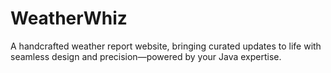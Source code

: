 # WeatherWhiz
A handcrafted weather report website, bringing curated updates to life with seamless design and precision—powered by your Java expertise.
